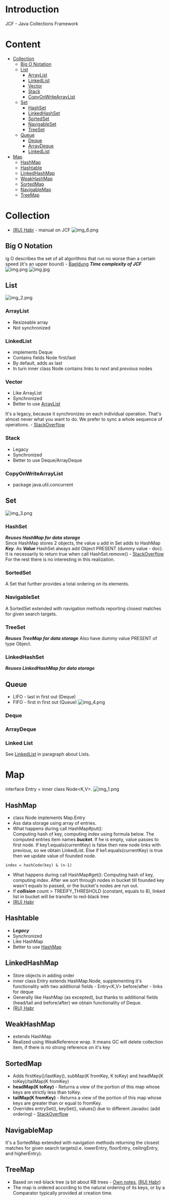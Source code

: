 # Introduction
JCF - Java Collections Framework

# Content
- [Collection](#collection)
  - [Big O Notation](#big-o-notation)
  - [List](#list)
    - [ArrayList](#arraylist)
    - [LinkedList](#linkedlist)
    - [Vector](#vector)
    - [Stack](#stack)
    - [CopyOnWriteArrayList](#copyonwritearraylist)
  - [Set](#set)
    - [HashSet](#hashset)
    - [LinkedHashSet](#linkedhashset)
    - [SortedSet](#sortedset)
    - [NavigableSet](#navigableset)
    - [TreeSet](#treeset)
  - [Queue](#queue)
    - [Deque](#deque)
    - [ArrayDeque](#arraydeque)
    - [LinkedList](#linked-list)
- [Map](#map)
  - [HashMap](#hashmap)
  - [Hashtable](#hashtable)
  - [LinkedHashMap](#LinkedHashMap)
  - [WeakHashMap](#weakhashmap)
  - [SortedMap](#sortedmap)
  - [NavigableMap](#navigablemap)
  - [TreeMap](#treemap)

# Collection
- [(RU) Habr](https://habr.com/ru/post/237043/) - manual on JCF
![img_6.png](img_6.png)
## Big O Notation
ig O describes the set of all algorithms that run no worse than a 
certain speed (it's an upper bound) - [Baeldung](https://www.baeldung.com/java-algorithm-complexity#:~:text=Big%20O%20describes%20the%20set,certain%20speed%20(it's%20like%20equality))  
***Time complexity of JCF***  
![img.png](img.png)
![img.jpg](Java-collections-cheat-sheet4.jpg)
## List
![img_2.png](img_2.png)
### ArrayList
- Resizeable array
- Not synchronized
### LinkedList
- implements Deque
- Contains fields Node<E> first/last
- By default, adds as last
- In turn inner class Node contains links to *next* and *previous* nodes
### Vector
- Like ArrayList
- Synchronized
- Better to use [ArrayList](#arraylist)  

It's a legacy, because it synchronizes on each individual operation. 
That's almost never what you want to do. We prefer to sync a whole 
sequence of operations. - [StackOverflow](https://stackoverflow.com/questions/1386275/why-is-java-vector-and-stack-class-considered-obsolete-or-deprecated)
### Stack
- Legacy
- Synchronized
- Better to  use Deque/ArrayDeque
### CopyOnWriteArrayList
- package java.util.concurrent

[//]: # (- TODO: supplement)
## Set
![img_3.png](img_3.png)
### HashSet
***Reuses HashMap for data storage***  
Since HashMap stores 2 objects, the value u add in Set adds to HashMap ***Key***. 
As ***Value*** HashSet always add Object PRESENT (dummy value - doc). It is necessarily to return true when
call HashSet.remove() - [StackOverflow](https://stackoverflow.com/questions/12829163/null-object-in-hashset-implementation)  
For the rest there is no interesting in this realization.
### SortedSet
A Set that further provides a total ordering on its elements.
### NavigableSet
A SortedSet extended with navigation methods reporting closest matches for given search targets.
### TreeSet
***Reuses TreeMap for data storage***
Also have dummy value PRESENT of type Object.
### LinkedHashSet
***Reuses LinkedHashMap for data storage***
## Queue
[//]: # (- TODO: supplement)
- LIFO - last in first out (Deque)
- FIFO - first in first out (Queue)
![img_4.png](img_4.png)
### Deque
### ArrayDeque
### Linked List
See [LinkedList](#linkedlist) in paragraph about Lists.
# Map
interface Entry = inner class Node<K,V>. 
![img_1.png](img_1.png)
## HashMap
- class Node implements Map.Entry
- Ass data storage using array of entries.
- What happens during call HashMap#put():  
Computing hash of key, computing index using formula below. The computed 
entries item names ***bucket***. If he is empty, value passes to first node. 
If key1.equals(currentKey) is false then new node links with previous, so we obtain LinkedList.
Else if ke1.equals(currentKey) is true then we update value of founded node.
```
index = hashCode(key) & (n-1)
```
- What happens during call HashMap#get():
Computing hash of key, computing index. After we sort through nodes in bucket 
till founded key wasn't equals to passed, or the bucket's nodes are run out. 
- If ***collision*** count > TREEIFY_THRESHOLD (constant, equals to 8), linked list in bucket 
will be transfer to red-black tree
- [(RU) Habr](https://habr.com/ru/post/421179/)
## Hashtable
- ***Legacy***
- Synchronized
- Like HashMap
- Better to use [HashMap](#hashmap)
## LinkedHashMap
- Store objects in adding order
- inner class Entry extends HashMap.Node, supplementing it's functionality 
with two additional fields - Entry<K,V> before/after - links for deque
- Generally like HashMap (as excepted), but thanks to 
additional fields (head/tail and before/after) we obtain functionality of Deque.
- [(RU) Habr](https://habr.com/ru/post/129037/)
## WeakHashMap
- extends HashMap
- Realized using WeakReference wrap. It means GC will delete collection item,
if there is no strong reference on it's key 
## SortedMap
- Adds firstKey()/lastKey(), subMap(K fromKey, K toKey) and headMap(K toKey)/tailMap(K fromKey)
- **headMap(K toKey)** - Returns a view of the portion of this map whose keys are strictly less than toKey.
- **tailMap(K fromKey)** - Returns a view of the portion of this map whose keys are greater than or equal to fromKey.
- Overrides entrySet(), keySet(), values() due to different Javadoc (add ordering) - [StackOverflow](https://stackoverflow.com/questions/28060736/why-java-6-overrides-keyset-entryset-and-values-interface-in-sortedmap)
## NavigableMap
It's a SortedMap extended with navigation methods returning the closest 
matches for given search targets(i.e. lowerEntry, floorEntry, ceilingEntry, and higherEntry).
## TreeMap
- Based on red-black tree (a bit about RB trees - [Own notes](https://github.com/Regyl/KnowledgeDB/tree/master/programming/data-structure#red-black-tree), [(RU) Habr](https://habr.com/ru/post/66926/))
- The map is ordered according to the natural ordering of its keys, 
or by a Comparator typically provided at creation time.
